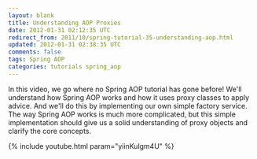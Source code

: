 ```yaml
---           
layout: blank
title: Understanding AOP Proxies
date: 2012-01-31 02:12:35 UTC
redirect_from: 2011/10/spring-tutorial-35-understanding-aop.html
updated: 2012-01-31 02:38:35 UTC
comments: false
tags: Spring AOP
categories: tutorials spring_aop
---
```


In this video, we go where no Spring AOP tutorial has gone before! We'll understand how Spring AOP works and how it uses proxy classes to apply advice. And we'll do this by implementing our own simple factory service. The way Spring AOP works is much more complicated, but this simple implementation should give us a solid understanding of proxy objects and clarify the core concepts.

{% include youtube.html param="yiinKulgm4U" %}